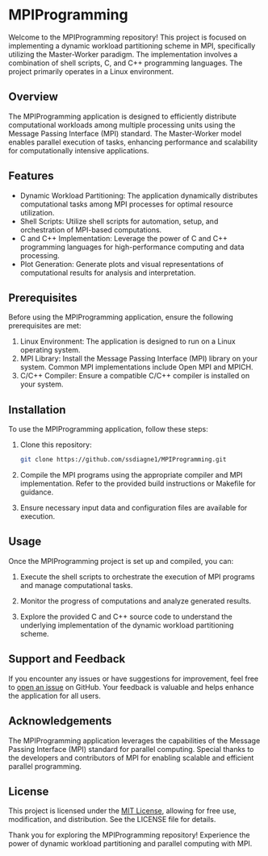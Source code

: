 # MPIProgramming

Welcome to the MPIProgramming repository! This project is focused on implementing a dynamic workload partitioning scheme in MPI, specifically utilizing the Master-Worker paradigm. The implementation involves a combination of shell scripts, C, and C++ programming languages. The project primarily operates in a Linux environment.

## Overview

The MPIProgramming application is designed to efficiently distribute computational workloads among multiple processing units using the Message Passing Interface (MPI) standard. The Master-Worker model enables parallel execution of tasks, enhancing performance and scalability for computationally intensive applications.

## Features

- Dynamic Workload Partitioning: The application dynamically distributes computational tasks among MPI processes for optimal resource utilization.
- Shell Scripts: Utilize shell scripts for automation, setup, and orchestration of MPI-based computations.
- C and C++ Implementation: Leverage the power of C and C++ programming languages for high-performance computing and data processing.
- Plot Generation: Generate plots and visual representations of computational results for analysis and interpretation.

## Prerequisites

Before using the MPIProgramming application, ensure the following prerequisites are met:

1. Linux Environment: The application is designed to run on a Linux operating system.
2. MPI Library: Install the Message Passing Interface (MPI) library on your system. Common MPI implementations include Open MPI and MPICH.
3. C/C++ Compiler: Ensure a compatible C/C++ compiler is installed on your system.

## Installation

To use the MPIProgramming application, follow these steps:

1. Clone this repository:

    ```bash
    git clone https://github.com/ssdiagne1/MPIProgramming.git
    ```

2. Compile the MPI programs using the appropriate compiler and MPI implementation. Refer to the provided build instructions or Makefile for guidance.

3. Ensure necessary input data and configuration files are available for execution.

## Usage

Once the MPIProgramming project is set up and compiled, you can:

1. Execute the shell scripts to orchestrate the execution of MPI programs and manage computational tasks.

2. Monitor the progress of computations and analyze generated results.

3. Explore the provided C and C++ source code to understand the underlying implementation of the dynamic workload partitioning scheme.

## Support and Feedback

If you encounter any issues or have suggestions for improvement, feel free to [open an issue](https://github.com/ssdiagne1/MPIProgramming/issues) on GitHub. Your feedback is valuable and helps enhance the application for all users.

## Acknowledgements

The MPIProgramming application leverages the capabilities of the Message Passing Interface (MPI) standard for parallel computing. Special thanks to the developers and contributors of MPI for enabling scalable and efficient parallel programming.

## License

This project is licensed under the [MIT License](LICENSE), allowing for free use, modification, and distribution. See the LICENSE file for details.

Thank you for exploring the MPIProgramming repository! Experience the power of dynamic workload partitioning and parallel computing with MPI.
